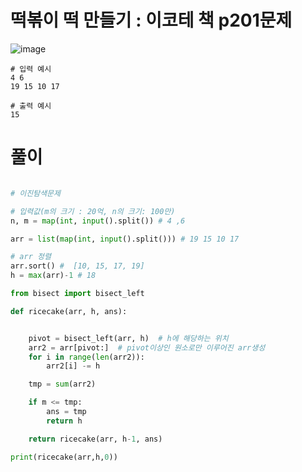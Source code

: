 # 떡볶이 떡 만들기 : 이코테 책 p201문제

![image](https://user-images.githubusercontent.com/87055456/137086619-24a2495d-ae92-4fbd-bd00-17dbccba9ac9.png)

```
# 입력 예시
4 6
19 15 10 17

# 출력 예시
15
```

# 풀이
``` python

# 이진탐색문제

# 입력값(m의 크기 : 20억, n의 크기: 100만)
n, m = map(int, input().split()) # 4 ,6

arr = list(map(int, input().split())) # 19 15 10 17

# arr 정렬
arr.sort() #  [10, 15, 17, 19]
h = max(arr)-1 # 18

from bisect import bisect_left

def ricecake(arr, h, ans):


    pivot = bisect_left(arr, h)  # h에 해당하는 위치
    arr2 = arr[pivot:]  # pivot이상인 원소로만 이루어진 arr생성
    for i in range(len(arr2)):
        arr2[i] -= h

    tmp = sum(arr2)

    if m <= tmp:
        ans = tmp
        return h

    return ricecake(arr, h-1, ans)

print(ricecake(arr,h,0))
```

